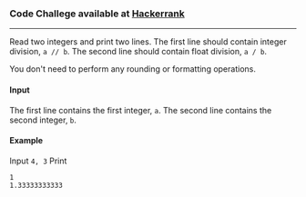 ### Code Challege available at [Hackerrank](https://www.hackerrank.com/challenges/python-arithmetic-operators/problem)
---
Read two integers and print two lines. The first line should contain integer division, `a // b`. The second line should contain float division, `a / b`.

You don't need to perform any rounding or formatting operations.

#### Input
The first line contains the first integer, `a`. The second line contains the second integer, `b`.


#### Example
Input `4, 3`
Print
```
1
1.33333333333
```
